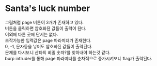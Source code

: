 # Santa's luck number

그림처럼 page 버튼이 3개가 존재하고 있다.  
버튼을 클릭하면 암호화된 값들이 출력이 된다.  
이외에 다른 곳에 단서는 없다.  
조작가능한 입력값은 page 파라미터가 존재한다.  
0, -1, 문자등을 넣어도 암호화된 값들이 출력된다.  
문제를 다시보니 산타의 비밀 숫자?를 찾아내야 하는것 같다.  
burp intruder를 통해 page 파라미터를 순차적으로 증가시켜보니 flag가 출력된다.  
